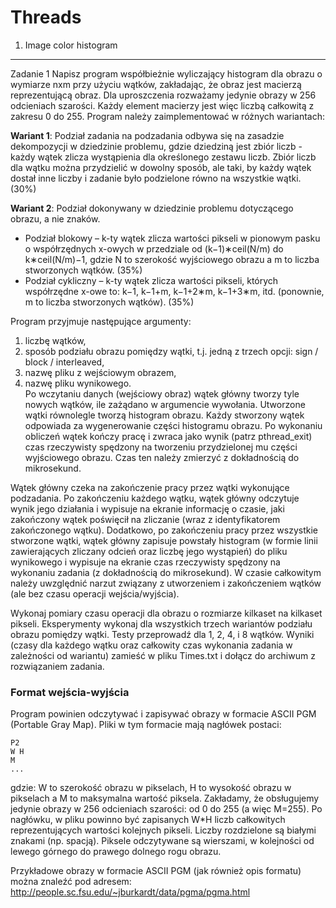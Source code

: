 # Threads
1. Image color histogram  


---
Zadanie 1
Napisz program współbieżnie wyliczający histogram dla obrazu o wymiarze nxm przy użyciu wątków, zakładając, że obraz jest macierzą reprezentującą obraz. Dla uproszczenia rozważamy jedynie obrazy w 256 odcieniach szarości. Każdy element macierzy jest więc liczbą całkowitą z zakresu 0 do 255. Program należy zaimplementować w różnych wariantach:
  
 **Wariant 1**: Podział zadania na podzadania odbywa się na zasadzie dekompozycji w dziedzinie problemu, gdzie dziedziną jest zbiór liczb - każdy wątek zlicza wystąpienia dla określonego zestawu liczb. Zbiór liczb dla wątku można przydzielić w dowolny sposób, ale taki, by każdy wątek dostał inne liczby i zadanie było podzielone równo na wszystkie wątki. (30%)
  
**Wariant 2**: Podział dokonywany w dziedzinie problemu dotyczącego obrazu, a nie znaków. 
  
* Podział blokowy – k-ty wątek zlicza wartości pikseli w pionowym pasku o współrzędnych x-owych w przedziale od (k−1)∗ceil(N/m) do k∗ceil(N/m)−1, gdzie N to szerokość wyjściowego obrazu a m to liczba stworzonych wątków. (35%)
* Podział cykliczny – k-ty wątek zlicza wartości pikseli, których współrzędne x-owe to: k−1, k−1+m, k−1+2∗m, k−1+3∗m, itd. (ponownie, m to liczba stworzonych wątków). (35%)
  
Program przyjmuje następujące argumenty:
  
1. liczbę wątków,
2. sposób podziału obrazu pomiędzy wątki, t.j. jedną z trzech opcji: sign / block / interleaved,
3. nazwę pliku z wejściowym obrazem,
4. nazwę pliku wynikowego.  
Po wczytaniu danych (wejściowy obraz) wątek główny tworzy tyle nowych wątków, ile zażądano w argumencie wywołania. Utworzone wątki równolegle tworzą histogram obrazu. Każdy stworzony wątek odpowiada za wygenerowanie części histogramu obrazu. Po wykonaniu obliczeń wątek kończy pracę i zwraca jako wynik (patrz pthread_exit) czas rzeczywisty spędzony na tworzeniu przydzielonej mu części wyjściowego obrazu. Czas ten należy zmierzyć z dokładnością do mikrosekund. 
  
Wątek główny czeka na zakończenie pracy przez wątki wykonujące podzadania. Po zakończeniu każdego wątku, wątek główny odczytuje wynik jego działania i wypisuje na ekranie informację o czasie, jaki zakończony wątek poświęcił na zliczanie (wraz z identyfikatorem zakończonego wątku). Dodatkowo, po zakończeniu pracy przez wszystkie stworzone wątki, wątek główny zapisuje powstały histogram (w formie linii zawierających zliczany odcień oraz liczbę jego wystąpień) do pliku wynikowego i wypisuje na ekranie czas rzeczywisty spędzony na wykonaniu zadania (z dokładnością do mikrosekund). W czasie całkowitym należy uwzględnić narzut związany z utworzeniem i zakończeniem wątków (ale bez czasu operacji wejścia/wyjścia).
  
Wykonaj pomiary czasu operacji dla obrazu o rozmiarze kilkaset na kilkaset pikseli. Eksperymenty wykonaj dla wszystkich trzech wariantów podziału obrazu pomiędzy wątki. Testy przeprowadź dla 1, 2, 4, i 8 wątków. Wyniki (czasy dla każdego wątku oraz całkowity czas wykonania zadania w zależności od wariantu) zamieść w pliku Times.txt i dołącz do archiwum z rozwiązaniem zadania.
  
### Format wejścia-wyjścia
Program powinien odczytywać i zapisywać obrazy w formacie ASCII PGM (Portable Gray Map). Pliki w tym formacie mają nagłówek postaci:
```
P2
W H
M
...
```  
gdzie: W to szerokość obrazu w pikselach, H to wysokość obrazu w pikselach a M to maksymalna wartość piksela. Zakładamy, że obsługujemy jedynie obrazy w 256 odcieniach szarości: od 0 do 255 (a więc M=255). Po nagłówku, w pliku powinno być zapisanych W*H liczb całkowitych reprezentujących wartości kolejnych pikseli. Liczby rozdzielone są białymi znakami (np. spacją). Piksele odczytywane są wierszami, w kolejności od lewego górnego do prawego dolnego rogu obrazu.
  
Przykładowe obrazy w formacie ASCII PGM (jak również opis formatu) można znaleźć pod adresem: http://people.sc.fsu.edu/~jburkardt/data/pgma/pgma.html
